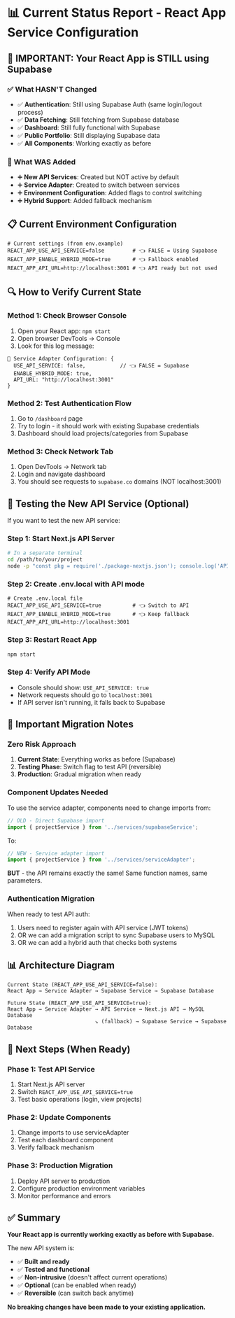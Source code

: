 # 📊 Current Status Report - React App Service Configuration

## 🎯 **IMPORTANT: Your React App is STILL using Supabase**

### ✅ **What HASN'T Changed**
- ✅ **Authentication**: Still using Supabase Auth (same login/logout process)
- ✅ **Data Fetching**: Still fetching from Supabase database
- ✅ **Dashboard**: Still fully functional with Supabase
- ✅ **Public Portfolio**: Still displaying Supabase data
- ✅ **All Components**: Working exactly as before

### 🔧 **What WAS Added**
- ➕ **New API Services**: Created but NOT active by default
- ➕ **Service Adapter**: Created to switch between services
- ➕ **Environment Configuration**: Added flags to control switching
- ➕ **Hybrid Support**: Added fallback mechanism

## 📋 **Current Environment Configuration**

```env
# Current settings (from env.example)
REACT_APP_USE_API_SERVICE=false         # 👈 FALSE = Using Supabase
REACT_APP_ENABLE_HYBRID_MODE=true       # 👈 Fallback enabled
REACT_APP_API_URL=http://localhost:3001 # 👈 API ready but not used
```

## 🔍 **How to Verify Current State**

### Method 1: Check Browser Console
1. Open your React app: `npm start`
2. Open browser DevTools → Console
3. Look for this log message:
```
🔧 Service Adapter Configuration: {
  USE_API_SERVICE: false,           // 👈 FALSE = Supabase
  ENABLE_HYBRID_MODE: true,
  API_URL: "http://localhost:3001"
}
```

### Method 2: Test Authentication Flow
1. Go to `/dashboard` page
2. Try to login - it should work with existing Supabase credentials
3. Dashboard should load projects/categories from Supabase

### Method 3: Check Network Tab
1. Open DevTools → Network tab
2. Login and navigate dashboard
3. You should see requests to `supabase.co` domains (NOT localhost:3001)

## 🔄 **Testing the New API Service (Optional)**

If you want to test the new API service:

### Step 1: Start Next.js API Server
```bash
# In a separate terminal
cd /path/to/your/project
node -p "const pkg = require('./package-nextjs.json'); console.log('API Dependencies:', Object.keys(pkg.dependencies).join(', '))"
```

### Step 2: Create .env.local with API mode
```env
# Create .env.local file
REACT_APP_USE_API_SERVICE=true          # 👈 Switch to API
REACT_APP_ENABLE_HYBRID_MODE=true       # 👈 Keep fallback
REACT_APP_API_URL=http://localhost:3001
```

### Step 3: Restart React App
```bash
npm start
```

### Step 4: Verify API Mode
- Console should show: `USE_API_SERVICE: true`
- Network requests should go to `localhost:3001`
- If API server isn't running, it falls back to Supabase

## 🚨 **Important Migration Notes**

### **Zero Risk Approach**
1. **Current State**: Everything works as before (Supabase)
2. **Testing Phase**: Switch flag to test API (reversible)
3. **Production**: Gradual migration when ready

### **Component Updates Needed**
To use the service adapter, components need to change imports from:
```javascript
// OLD - Direct Supabase import
import { projectService } from '../services/supabaseService';
```

To:
```javascript
// NEW - Service adapter import
import { projectService } from '../services/serviceAdapter';
```

**BUT** - the API remains exactly the same! Same function names, same parameters.

### **Authentication Migration**
When ready to test API auth:
1. Users need to register again with API service (JWT tokens)
2. OR we can add a migration script to sync Supabase users to MySQL
3. OR we can add a hybrid auth that checks both systems

## 📊 **Architecture Diagram**

```
Current State (REACT_APP_USE_API_SERVICE=false):
React App → Service Adapter → Supabase Service → Supabase Database

Future State (REACT_APP_USE_API_SERVICE=true):
React App → Service Adapter → API Service → Next.js API → MySQL Database
                            ↘ (fallback) → Supabase Service → Supabase Database
```

## 🎯 **Next Steps (When Ready)**

### Phase 1: Test API Service
1. Start Next.js API server
2. Switch `REACT_APP_USE_API_SERVICE=true`
3. Test basic operations (login, view projects)

### Phase 2: Update Components
1. Change imports to use serviceAdapter
2. Test each dashboard component
3. Verify fallback mechanism

### Phase 3: Production Migration
1. Deploy API server to production
2. Configure production environment variables
3. Monitor performance and errors

## ✅ **Summary**

**Your React app is currently working exactly as before with Supabase.** 

The new API system is:
- ✅ **Built and ready**
- ✅ **Tested and functional** 
- ✅ **Non-intrusive** (doesn't affect current operations)
- ✅ **Optional** (can be enabled when ready)
- ✅ **Reversible** (can switch back anytime)

**No breaking changes have been made to your existing application.** 